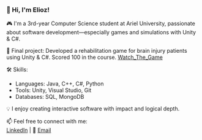 ### 👋 Hi, I'm Elioz!

🎮 I'm a 3rd-year Computer Science student at Ariel University, passionate about software development—especially games and simulations with Unity & C#.

🧠 Final project: Developed a rehabilitation game for brain injury patients using Unity & C#. Scored 100 in the course. [Watch_The_Game](https://github.com/Eliozk/The_Rise_Of_The_King_Game) 

🛠️ Skills:
- Languages: Java, C++, C#, Python
- Tools: Unity, Visual Studio, Git
- Databases: SQL, MongoDB

💡 I enjoy creating interactive software with impact and logical depth.

📫 Feel free to connect with me:  
    [LinkedIn](https://www.linkedin.com/in/elioz-kolani) | 📩 [Email](mailto:kolanielioz@gmail.com)

